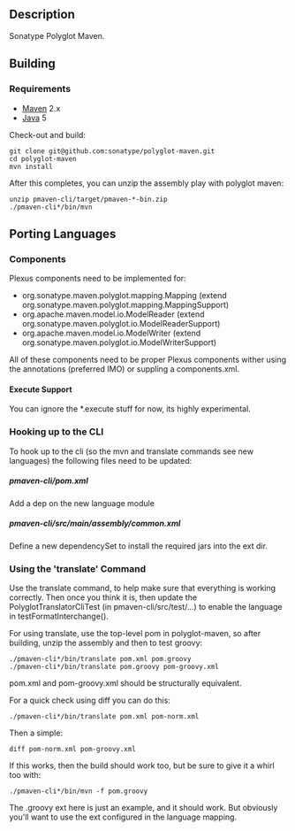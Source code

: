 Description
-----------

Sonatype Polyglot Maven.

Building
--------

### Requirements

* [Maven](http://maven.apache.org) 2.x
* [Java](http://java.sun.com/) 5

Check-out and build:

    git clone git@github.com:sonatype/polyglot-maven.git
    cd polyglot-maven
    mvn install

After this completes, you can unzip the assembly play with polyglot maven:

    unzip pmaven-cli/target/pmaven-*-bin.zip
    ./pmaven-cli*/bin/mvn

Porting Languages
-----------------

### Components

Plexus components need to be implemented for:

 * org.sonatype.maven.polyglot.mapping.Mapping (extend org.sonatype.maven.polyglot.mapping.MappingSupport)
 * org.apache.maven.model.io.ModelReader (extend org.sonatype.maven.polyglot.io.ModelReaderSupport)
 * org.apache.maven.model.io.ModelWriter (extend org.sonatype.maven.polyglot.io.ModelWriterSupport)

All of these components need to be proper Plexus components wither using the annotations (preferred IMO) or suppling a components.xml.

#### Execute Support

You can ignore the *.execute stuff for now, its highly experimental.

### Hooking up to the CLI

To hook up to the cli (so the mvn and translate commands see new languages) the following files need to be updated:

##### pmaven-cli/pom.xml

Add a dep on the new language module

##### pmaven-cli/src/main/assembly/common.xml

Define a new dependencySet to install the required jars into the ext dir.

### Using the 'translate' Command

Use the translate command, to help make sure that everything is working correctly.  Then once you think it is,
then update the PolyglotTranslatorCliTest (in pmaven-cli/src/test/...) to enable the language in testFormatInterchange().

For using translate, use the top-level pom in polyglot-maven, so after building,
unzip the assembly and then to test groovy:

    ./pmaven-cli*/bin/translate pom.xml pom.groovy
    ./pmaven-cli*/bin/translate pom.groovy pom-groovy.xml

pom.xml and pom-groovy.xml should be structurally equivalent.

For a quick check using diff you can do this:

    ./pmaven-cli*/bin/translate pom.xml pom-norm.xml

Then a simple:

    diff pom-norm.xml pom-groovy.xml

If this works, then the build should work too, but be sure to give it a whirl too with:

    ./pmaven-cli*/bin/mvn -f pom.groovy

The .groovy ext here is just an example, and it should work.
But obviously you'll want to use the ext configured in the language mapping.
